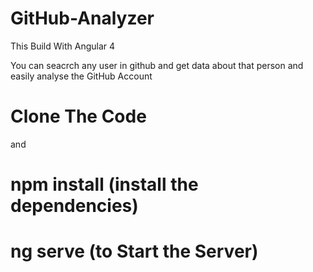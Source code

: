 # GitHub-Analyzer

This Build With Angular 4 

You can seacrch any user in github and get data about that person and easily analyse the GitHub Account


# Clone The Code 
and
# npm install (install the dependencies)
# ng serve (to Start the Server)
